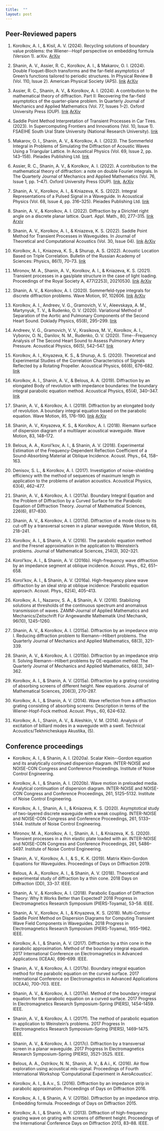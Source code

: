 ```yaml
---
title:  ""
layout: post
---
```


## Peer-Reviewed papers
1. Korolkov, A. I., & Kisil, A. V. (2024). Recycling solutions of boundary value problems: the Wiener--Hopf perspective on embedding formula (Version 1). arXiv. [ArXiv](https://arxiv.org/pdf/2410.08684)

1. Shanin, A. V., Assier, R. C., Korolkov, A. I., & Makarov, O. I. (2024). Double Floquet-Bloch transforms and the far-field asymptotics of Green’s functions tailored to periodic structures. In Physical Review B (Vol. 110, Issue 2). American Physical Society (APS). [link](https://doi.org/10.1103/physrevb.110.024310) [ArXiv](https://arxiv.org/pdf/2402.08076)

1. Assier, R. C., Shanin, A. V., & Korolkov, A. I. (2024). A contribution to the mathematical theory of diffraction. Part II: Recovering the far-field asymptotics of the quarter-plane problem. In Quarterly Journal of Mechanics and Applied Mathematics (Vol. 77, Issues 1–2). Oxford University Press (OUP). [link](https://doi.org/10.1093/qjmam/hbae005) [ArXiv](https://arxiv.org/pdf/2310.18031)

1. Saddle Point Method Interpretation of Transient Processes in Car Tires. (2023). In Supercomputing Frontiers and Innovations (Vol. 10, Issue 1). FSAEIHE South Ural State University (National Research University). [link](https://doi.org/10.14529/jsfi230103)

1. Makarov, O. I., Shanin, A. V., & Korolkov, A. I. (2023). The Sommerfeld Integral in Problems of Simulating the Diffraction of Acoustic Waves Using a Triangular Lattice. In Acoustical Physics (Vol. 69, Issue 2, pp. 143–158). Pleiades Publishing Ltd. [link](https://doi.org/10.1134/s1063771023600080) 

1. Assier, R. C., Shanin, A. V., & Korolkov, A. I. (2022). A contribution to the mathematical theory of diffraction: a note on double Fourier integrals. In The Quarterly Journal of Mechanics and Applied Mathematics (Vol. 76, Issue 1, pp. 1–47). Oxford University Press (OUP). [link](https://doi.org/10.1093/qjmam/hbac017), [ArXiv](https://arxiv.org/pdf/2204.02729)

1. Shanin, A. V., Korolkov, A. I., & Kniazeva, K. S. (2022). Integral Representations of a Pulsed Signal in a Waveguide. In Acoustical Physics (Vol. 68, Issue 4, pp. 316–325). Pleiades Publishing Ltd. [link](https://doi.org/10.1134/s1063771022040108)
  
1. Shanin, A. V., & Korolkov, A. I. (2022). Diffraction by a Dirichlet right angle on a discrete planar lattice. Quart. Appl. Math., 80, 277–315. [link](https://doi.org/10.1090/qam/1612)  [Arxiv](https://arxiv.org/pdf/2009.03355)

1. Shanin, A. V., Korolkov, A. I., & Kniazeva, K. S. (2022). Saddle Point Method for Transient Processes in Waveguides. In Journal of Theoretical and Computational Acoustics (Vol. 30, Issue 04). [link](https://doi.org/10.1142/S2591728521500183)  [ArXiv](https://arxiv.org/pdf/2103.06537)

1. Korolkov, A. I., Kniazeva, K. S., & Shurup, A. S. (2022). Acoustic Location Based on Triple Correlation. Bulletin of the Russian Academy of Sciences: Physics, 86(1), 70–73. [link](https://doi.org/10.3103/S1062873822010154)

1. Mironov, M. A., Shanin, A. V., Korolkov, A. I., & Kniazeva, K. S. (2021). Transient processes in a gas/plate structure in the case of light loading. Proceedings of the Royal Society A, 477(2253), 20210530. [link](https://doi.org/10.1098/rspa.2021.0530) [ArXiv](https://arxiv.org/pdf/2007.12687)

1. Shanin, A. V., & Korolkov, A. I. (2020). Sommerfeld-type integrals for discrete diffraction problems. Wave Motion, 97, 102606. [link](https://doi.org/10.1016/j.wavemoti.2020.102606) [ArXiv](https://arxiv.org/pdf/1908.04764)

1. Korolkov, A. I., Andreev, V. G., Gramovich, V. V., Aleevskaya, A. M., Martynyuk, T. V., & Rudenko, O. V. (2020). Variational Method of Separation of the Aortic and Pulmonary Components of the Second Heart Sound. Doklady Physics, 65(8), 295–299. [link](https://doi.org/10.1134/S1028335820080042)

1. Andreev, V. G., Gramovich, V. V., Krasikova, M. V., Korolkov, A. I., Vyborov, O. N., Danilov, N. M., Rudenko, O. V. (2020). Time--Frequency Analysis of The Second Heart Sound to Assess Pulmonary Artery Pressure. Acoustical Physics, 66(5), 542–547. [link](https://doi.org/10.1134/S1063771020050012)

1. Korolkov, A. I., Knyazeva, K. S., & Shurup, A. S. (2020). Theoretical and Experimental Studies of the Correlation Characteristics of Signals Reflected by a Rotating Propeller. Acoustical Physics, 66(6), 676–682. [link](https://doi.org/10.1134/S1063771020060056)

1. Korolkov, A. I., Shanin, A. V., & Belous, A. A. (2019). Diffraction by an elongated Body of revolution with impedance boundaries: the boundary integral parabolic equation method. Acoustical Physics, 65(4), 340–347. [link](https://doi.org/10.1134/S1063771019040067)

1. Shanin, A. V., & Korolkov, A. I. (2019). Diffraction by an elongated body of revolution. A boundary integral equation based on the parabolic equation. Wave Motion, 85, 176–190. [link](https://doi.org/10.1016/j.wavemoti.2018.10.006) [ArXiv](https://arxiv.org/pdf/1704.08857)

1. Shanin, A. V., Knyazeva, K. S., & Korolkov, A. I. (2018). Riemann surface of dispersion diagram of a multilayer acoustical waveguide. Wave Motion, 83, 148–172.

1. Belous, A. A., Korol’kov, A. I., & Shanin, A. V. (2018). Experimental Estimation of the Frequency-Dependent Reflection Coefficient of a Sound-Absorbing Material at Oblique Incidence. Acoust. Phys., 64, 158–163.

1. Denisov, S. L., & Korolkov, A. I. (2017). Investigation of noise-shielding efficiency with the method of sequences of maximum length in application to the problems of aviation acoustics. Acoustical Physics, 63(4), 462–477.

1. Shanin, A. V., & Korolkov, A. I. (2017a). Boundary Integral Equation and the Problem of Diffraction by a Curved Surface for the Parabolic Equation of Diffraction Theory. Journal of Mathematical Sciences, 226(6), 817–830.

1. Shanin, A. V., & Korolkov, A. I. (2017d). Diffraction of a mode close to its cut-off by a transversal screen in a planar waveguide. Wave Motion, 68, 218–241.

1. Korolkov, A. I., & Shanin, A. V. (2016). The parabolic equation method and the Fresnel approximation in the application to Weinstein’s problems. Journal of Mathematical Sciences, 214(3), 302–321.

1. Korol’kov, A. I., & Shanin, A. V. (2016b). High-frequency wave diffraction by an impedance segment at oblique incidence. Acoust. Phys., 62, 651–658.

1. Korol’kov, A. I., & Shanin, A. V. (2016a). High-frequency plane wave diffraction by an ideal strip at oblique incidence: Parabolic equation approach. Acoust. Phys., 62(4), 405–413.

1. Korolkov, A. I., Nazarov, S. A., & Shanin, A. V. (2016). Stabilizing solutions at thresholds of the continuous spectrum and anomalous transmission of waves. ZAMM-Journal of Applied Mathematics and Mechanics/Zeitschrift Für Angewandte Mathematik Und Mechanik, 96(10), 1245–1260.

1. Shanin, A. V., & Korolkov, A. I. (2015a). Diffraction by an impedance strip I. Reducing diffraction problem to Riemann--Hilbert problems. The Quarterly Journal of Mechanics and Applied Mathematics, 68(3), 321–339.

1. Shanin, A. V., & Korolkov, A. I. (2015b). Diffraction by an impedance strip II. Solving Riemann--Hilbert problems by OE-equation method. The Quarterly Journal of Mechanics and Applied Mathematics, 68(3), 341–362.

1. Korolkov, A. I., & Shanin, A. V. (2015a). Diffraction by a grating consisting of absorbing screens of different height. New equations. Journal of Mathematical Sciences, 206(3), 270–287.


1. Korolkov, A. I., & Shanin, A. V. (2014). Wave reflection from a diffraction grating consisting of absorbing screens: Description in terms of the Wiener-Hopf-Fock method. Acoust. Phys., 60, 624–632.

1. Korolkov, A. I., Shanin, A. V., & Aleshkin, V. M. (2014). Analysis of excitation of billiard modes in a waveguide with a swell. Technical Acoustics/Tekhnicheskaya Akustika, (5).



## Conference proceedings



* Korolkov, A. I., & Shanin, A. I. (2020a). Scalar Klein--Gordon equation and its analytically continued dispersion diagram. INTER-NOISE and NOISE-CON Congress and Conference Proceedings. Institute of Noise Control Engineering.

* Korolkov, A. I., & Shanin, A. I. (2020b). Wave motion in preloaded media. Analytical continuation of dispersion diagram. INTER-NOISE and NOISE-CON Congress and Conference Proceedings, 261, 5125–5132. Institute of Noise Control Engineering.

* Korolkov, A. I., Shanin, A. I., & Kniazeva, K. S. (2020). Asymptotical study of two-layered discrete waveguide with a weak coupling. INTER-NOISE and NOISE-CON Congress and Conference Proceedings, 261, 5133–5144. Institute of Noise Control Engineering.

* Mironov, M. A., Korolkov, A. I., Shanin, A. I., & Kniazeva, K. S. (2020). Transient processes in a thin elastic plate loaded with air. INTER-NOISE and NOISE-CON Congress and Conference Proceedings, 261, 5486–5497. Institute of Noise Control Engineering.

* Shanin, A. V., Korolkov, A. I., & S., K. K. (2019). Matrix Klein-Gordon Equations for Waveguides. Proceedings of Days on Diffraction 2019.


* Belous, A. A., Korolkov, A. I., & Shanin, A. V. (2018). Theoretical and experimental study of diffraction by a thin cone. 2018 Days on Diffraction (DD), 33–37. IEEE.

* Shanin, A. V., & Korolkov, A. I. (2018). Parabolic Equation of Diffraction Theory: Why It Works Better than Expected? 2018 Progress in Electromagnetics Research Symposium (PIERS-Toyama), 53–58. IEEE.

* Shanin, A. V., Korolkov, A. I., & Knyazeva, K. S. (2018). Multi-Contour Saddle Point Method on Dispersion Diagrams for Computing Transient Wave Field Components in Waveguides. 2018 Progress in Electromagnetics Research Symposium (PIERS-Toyama), 1955–1962. IEEE.

* Korolkov, A. I., & Shanin, A. V. (2017). Diffraction by a thin cone in the parabolic approximation. Method of the boundary integral equation. 2017 International Conference on Electromagnetics in Advanced Applications (ICEAA), 696–699. IEEE.

* Shanin, A. V., & Korolkov, A. I. (2017b). Boundary integral equation method for the parabolic equation on the curved surface. 2017 International Conference on Electromagnetics in Advanced Applications (ICEAA), 700–703. IEEE.

* Shanin, A. V., & Korolkov, A. I. (2017e). Method of the boundary integral equation for the parabolic equation on a curved surface. 2017 Progress In Electromagnetics Research Symposium-Spring (PIERS), 1454–1459. IEEE.

* Shanin, A. V., & Korolkov, A. I. (2017f). The method of parabolic equation in application to Weinstein’s problems. 2017 Progress In Electromagnetics Research Symposium-Spring (PIERS), 1469–1475. IEEE.

* Shanin, A. V., & Korolkov, A. I. (2017c). Diffraction by a transversal screen in a planar waveguide. 2017 Progress In Electromagnetics Research Symposium-Spring (PIERS), 3521–3525. IEEE.

 * Belous, A. A., Ostrikov, N. N., Shanin, A. V., & A.i., K. (2016). Air flow exploration using acoustical mls-signal. Proceedings of Fourth International Workshop ‘Computational Experiment in AeroAcoustics’.

* Korolkov, A. I., & A.v., S. (2016). Diffraction by an impedance strip in parabolic approximation. Proceedings of Days on Diffraction 2016.

* Korolkov, A. I., & Shanin, A. V. (2015b). Diffraction by an impedance strip. Embedding formula. Proceedings of Days on Diffraction 2015.

* Korolkov, A. I., & Shanin, A. V. (2013). Diffraction of high-frequency grazing wave on grating with screens of different height. Proceedings of the International Conference Days on Diffraction 2013, 83–88. IEEE.

